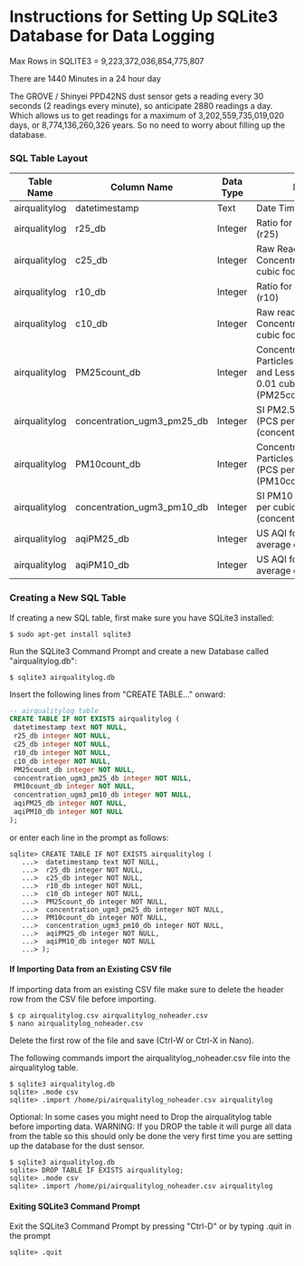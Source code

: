 # Instructions for Setting Up SQLite3 Database for Data Logging

Max Rows in SQLITE3 = 9,223,372,036,854,775,807

There are 1440 Minutes in a 24 hour day

The GROVE / Shinyei PPD42NS dust sensor gets a reading every 30 seconds (2 readings every minute), so anticipate 2880 readings a day. Which allows us to get readings for a maximum of 3,202,559,735,019,020 days, or 8,774,136,260,326 years. So no need to worry about filling up the database.

### SQL Table Layout

Table Name		|Column Name		            |Data Type			    |Description
--------------|---------------------------|-------------------|----------------------------------------------
airqualitylog	|datetimestamp			        |Text               |Date Time Stamp
airqualitylog	|r25_db                     |Integer            |Ratio for PM2.5 (P2 or Pin4) (r25)
airqualitylog	|c25_db                     |Integer            |Raw Readings of PM2.5 Concentration (PCS per 0.01 cubic foot) (c25)
airqualitylog	|r10_db                     |Integer            |Ratio for PM1.0 (P1 or Pin2) (r10)
airqualitylog	|c10_db                     |Integer            |Raw readings of PM1.0 Concentration (PCS  per 0.01 cubic foot) (c10)
airqualitylog	|PM25count_db               |Integer            |Concentration Count for Particles Greater than 1µg and Less than 2.5µ (PCS per 0.01 cubic foot) (PM25count = c10 - c25)
airqualitylog	|concentration_ugm3_pm25_db |Integer            |SI PM2.5 Concentration (PCS per cubic metre) (concentration_ugm3_pm25)
airqualitylog	|PM10count_db               |Integer            |Concentration Count for Particles greater than 2.5 µg (PCS per 0.01 cubic foot) (PM10count = c25)
airqualitylog	|concentration_ugm3_pm10_db |Integer            |SI PM10 Concentration (PCS per cubic metre)(concentration_ugm3_pm10)
airqualitylog	|aqiPM25_db                 |Integer            |US AQI for PM2.5 (Should be average of a 24h reading)
airqualitylog	|aqiPM10_db                 |Integer            |US AQI for PM10 (Should be average of a 24h reading)


### Creating a New SQL Table

If creating a new SQL table, first make sure you have SQLite3 installed:
```shell
$ sudo apt-get install sqlite3 
```

Run the SQLite3 Command Prompt and create a new Database called "airqualitylog.db":
```shell
$ sqlite3 airqualitylog.db 
```

Insert the following lines from "CREATE TABLE..." onward:
```SQL
-- airqualitylog table
CREATE TABLE IF NOT EXISTS airqualitylog (
 datetimestamp text NOT NULL,
 r25_db integer NOT NULL,
 c25_db integer NOT NULL,
 r10_db integer NOT NULL,
 c10_db integer NOT NULL,
 PM25count_db integer NOT NULL,
 concentration_ugm3_pm25_db integer NOT NULL,
 PM10count_db integer NOT NULL,
 concentration_ugm3_pm10_db integer NOT NULL,
 aqiPM25_db integer NOT NULL,
 aqiPM10_db integer NOT NULL
);
```

or enter each line in the prompt as follows:
```
sqlite> CREATE TABLE IF NOT EXISTS airqualitylog (
   ...>  datetimestamp text NOT NULL,
   ...>  r25_db integer NOT NULL,
   ...>  c25_db integer NOT NULL,
   ...>  r10_db integer NOT NULL,
   ...>  c10_db integer NOT NULL,
   ...>  PM25count_db integer NOT NULL,
   ...>  concentration_ugm3_pm25_db integer NOT NULL,
   ...>  PM10count_db integer NOT NULL,
   ...>  concentration_ugm3_pm10_db integer NOT NULL,
   ...>  aqiPM25_db integer NOT NULL,
   ...>  aqiPM10_db integer NOT NULL
   ...> );
```

#### If Importing Data from an Existing CSV file
If importing data from an existing CSV file make sure to delete the header row from the CSV file before importing.
```shell
$ cp airqualitylog.csv airqualitylog_noheader.csv
$ nano airqualitylog_noheader.csv
```
Delete the first row of the file and save (Ctrl-W or Ctrl-X in Nano).


The following commands import the airqualitylog_noheader.csv file into the airqualitylog table.

```shell
$ sqlite3 airqualitylog.db 
sqlite> .mode csv
sqlite> .import /home/pi/airqualitylog_noheader.csv airqualitylog
```

Optional: In some cases you might need to Drop the airqualitylog table before importing data. WARNING: If you DROP the table it will purge all data from the table so this should only be done the very first time you are setting up the database for the dust sensor.
```shell
$ sqlite3 airqualitylog.db 
sqlite> DROP TABLE IF EXISTS airqualitylog;
sqlite> .mode csv
sqlite> .import /home/pi/airqualitylog_noheader.csv airqualitylog
```


#### Exiting SQLite3 Command Prompt
Exit the SQLite3 Command Prompt by pressing "Ctrl-D" or by typing .quit in the prompt
```shell
sqlite> .quit
```
